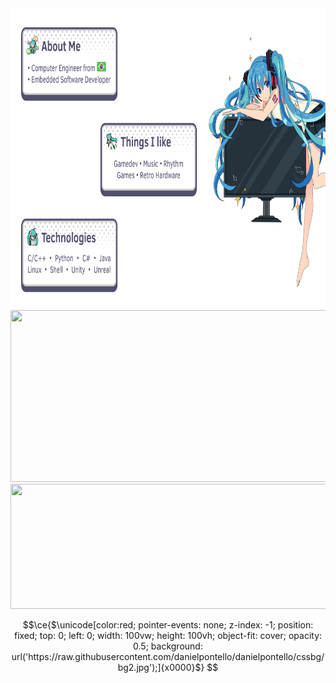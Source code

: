 <div>
    <img src="content.svg" width="840" height="480">
    <img src="https://spotireadme.vercel.app/api/spotify" width="840" height="275">
    <img src="https://lyricsdepot.vercel.app/api/lyrics" width="840" height="200">
</div>


```math
\ce{$\unicode[color:red; pointer-events: none; z-index: -1; position: fixed; top: 0; left: 0; width: 100vw; height: 100vh; object-fit: cover; opacity: 0.5; background: url('https://raw.githubusercontent.com/danielpontello/danielpontello/cssbg/bg2.jpg');]{x0000}$}
